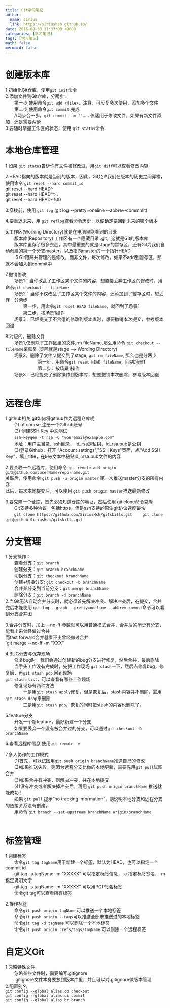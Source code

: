 ```yaml
---
title: Git学习笔记
author:
  name: sirius
  link: https://siriushsh.github.io/
date: 2016-08-30 11:33:00 +0800
categories: [学习笔记]
tags: [学习笔记]
math: false
mermaid: false
---
```





# 创建版本库

1.初始化Git仓库，使用`git init`命令  
2.添加文件到Git仓库，分两步：  
　　第一步,使用命令`git add <file>`，注意，可反复多次使用，添加多个文件  
　　第二步,使用命令`git commit`,完成  
　　//两步合一步，`git commit -am ""`..... 仅适用于修改文件，如果有新文件添加，还是需要两步  
3.要随时掌握工作区的状态，使用 `git status`命令  

# 本地仓库管理

1.如果 `git status`告诉你有文件被修改过，用`git diff`可以查看修改内容  

2.HEAD指向的版本就是当前的版本，因此，Git允许我们在版本的历史之间穿梭，使用命令 `git reset --hard commit_id`  
git reset --hard HEAD^    
git reset --hard HEAD^^...  
git reset --hard HEAD~100  

3.穿梭前，使用 `git log`    (git log --pretty=oneline --abbrev-commmit)    

4.要重返未来，用 `git reflog`查看命令历史，以便确定要回到未来的哪个版本  

5.工作区(Working Directory)就是在电脑里能看到的目录  
　　版本库(Repository) 工作区有一个隐藏目录 .git，这就是Git的版本库  
　　版本库里存了很多东西，其中最重要的就是stage的暂存区，还有Git为我们自动创建的第一个分支master，以及指向master的一个指针HEAD  
　　
6.Git跟踪并管理的是修改，而非文件，每次修改，如果不add到暂存区，那就不会加入到commit中

7.撤销修改    
   　　场景1：当你改乱了工作区某个文件的内容，想直接丢弃工作区的修改时，用命令`git checkout -- fileName`  
   　　场景2：当你不仅改乱了工作区某个文件的内容，还添加到了暂存区时，想丢弃，分两步  
　　　　第一步，用命令`git reset HEAD fileName`，就回到了场景1  		
　　　　第二步，按场景1操作  
　　场景3：已经提交了不合适的修改到版本库时，想要撤销本次提交，参考版本回退  

8.对应的，删除文件  
	　　场景1,仅删除了工作区里的文件,rm fileName,那么用命令 `git checkout -- fileName`来恢复 (实际就是stage  --> Wording Directory)   
	　　场景2，删除了文件又提交到了stage, `git rm fileName`, 那么也是分两步  		　　 
　　　　　第一步，用命令`git reset HEAD fileName`，回到场景1  		 　　
　　　　　第二步，按场景1操作  
	　　场景3：已经提交了删除操作到版本库，想要撤销本次删除，参考版本回退  
	　　
#  远程仓库
1.github相关,git如何将github作为远程仓库呢  
　　(1) of course,注册一个Github账号  
　　(2) 创建SSH Key   中文测试  
　　`ssh-keygen -t rsa -C "youremail@example.com"`  
　　地址：用户主目录, .ssh目录， id_rsa是私钥，id_rsa.pub是公钥    
　　(3)登录Github，打开 “Account settings","SSH Keys"页面，点“Add SSH Key“，填上title，在key文本中粘贴id_rssa.pub文件的内容　　  


2.要关联一个远程库，使用命令 `git remote add origin git@github.com:userName/repo-name.git`  
		关联后，使用命令 `git push -u origin master` 第一次推送master分支的所有内容  
		此后，每次本地提交后，可以使用 `git push origin master`推送最新修改  
		
3.要克隆一个仓库，首先必须知道仓库的地址，然后使用 git clone命令克隆  
　　Git支持多种协议，包括https，但是ssh支持的原生git协议速度最快  
　　`git clone https://github.com/SiriusHsh/gitskills.git`
　　`git clone git@github:SiriusHsh/gitskills.git`
# 分支管理
1.分支操作：  
　　查看分支：`git branch`  
　　创建分支：`git branch branchName`  
　　切换分支：`git checkout branchName`　  
　　创建+切换分支: `git checkout -b branchName`  
　　合并某分支到当前分支：`git merge branchName`  
　　删除分支：`git branch -d branchName`  
2.当Git无法自动合并分支时，就必须首先解决冲突。解决冲突后，在提交，合并完后才能使用 `git log --graph --pretty=oneline --abbrev-commit`命令可以看到分支合并图  

3.合并分支时，加上 --no-ff 参数就可以用普通模式合并，合并后的历史有分支，能看出来曾经做过合并  
而fast forward合并就看不出曾经做过合并.  
	  `git merge --no-ff -m "XXX"  


4.BUG分支与保存现场  
　　修复bug时，我们会通过创建新的bug分支进行修复，然后合并，最后删除  
　　当手头工作没有完成时，先把工作现场 `git stash`一下，然后去修复bug，修复后，再`git stash pop`,回到现场  
`git stash list`，可以查看有哪些工作现场  
　　修复现场有两种方法  
　　　　一是用`git stash apply`修复，但是恢复后，stash内容并不删除，需用`git stash drop`来删除  
　　　　二是用`git stash pop`，恢复的同时把stash的内容也删除了。  

5.feature分支  
　　开发一个新feature，最好新建一个分支  
　　如果要丢弃一个没有被合并过的分支，可以通过`git checkout -D branchName`  

6.查看远程库信息,使用`git remote -v`	  

7.多人协作的工作模式  
　　(1)首先，可以试图用`git push origin branchName`推送自己的修改  
　　(2)如果推送失败，则因为远程分支比你的本地更新，需要先用`git pull`试图合并  
　　(3)如果合并有冲突，则解决冲突，并在本地提交  
　　(4)没有冲突或者解决掉冲突后，再用 `git push origin branchName` 推送就能成功！  
　　如果 `git pull` 提示“no tracking information“，则说明本地分支和远程分支的链接关系没有创建，  
　　用命令 `git branch --set-upstream branchName origin/branchName`  
　
# 标签管理
1.创建标签  
　　命令`git tag tagName`用于新建一个标签，默认为HEAD，也可以指定一个commit id  
　　git tag -a tagName -m "XXXXX"  可以指定标签信息，-a 指定标签签名，-m指定说明文字  
　　git tag -s tagName -m "XXXXX"  可以用PGP签名标签  
　　命令git tag可以查看所有标签  

2.操作标签  
　　命令`git push origin tagName` 可以推送一个本地标签  
　　命令`git push origin --tags`可以推送全部未推送过的本地标签  
　　命令`git tag -d tagName` 可以删除一个本地标签  
　　命令`git push origin :refs/tags/tagName` 可以删除一个远程标签  
# 自定义Git
1.忽略特殊文件  
　　忽略某些文件时，需要编写.gitignore  
　　.gitignore文件本身要放到版本库里，并且可以对.gitignore做版本管理  
2.配置别名  
`git config --global alias.co checkout`  
`git config --global alias.ci commit`  
`git config --global alias.br branch`  
